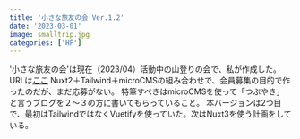 ```yaml
---
title: '小さな旅友の会 Ver.1.2'
date: '2023-03-01'
image: smalltrip.jpg
categories: ['HP']
---
```


'小さな旅友の会'は現在（2023/04）活動中の山登りの会で、私が作成した。  
URLは[ここ](https://smalltrip.netlify.app/) 
Nuxt2＋Tailwind＋microCMSの組み合わせで、会員募集の目的で作ったのだが、まだ応募がない。
特筆すべきはmicroCMSを使って「つぶやき」と言うブログを２～３の方に書いてもらっていること。
本バージョンは2つ目で、最初はTailwindではなくVuetifyを使っていた。次はNuxt3を使う計画をしている。
